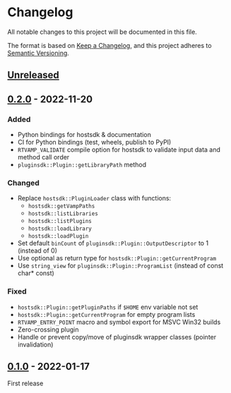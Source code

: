 # Changelog

All notable changes to this project will be documented in this file.

The format is based on [Keep a Changelog](https://keepachangelog.com/en/1.0.0/),
and this project adheres to [Semantic Versioning](https://semver.org/spec/v2.0.0.html).

## [Unreleased]


## [0.2.0] - 2022-11-20

### Added

- Python bindings for hostsdk & documentation
- CI for Python bindings (test, wheels, publish to PyPI)
- `RTVAMP_VALIDATE` compile option for hostsdk to validate input data and method call order
- `pluginsdk::Plugin::getLibraryPath` method

### Changed

- Replace `hostsdk::PluginLoader` class with functions:
  - `hostsdk::getVampPaths`
  - `hostsdk::listLibraries`
  - `hostsdk::listPlugins`
  - `hostsdk::loadLibrary`
  - `hostsdk::loadPlugin`
- Set default `binCount` of `pluginsdk::Plugin::OutputDescriptor` to 1 (instead of 0)
- Use optional as return type for `hostsdk::Plugin::getCurrentProgram`
- Use `string_view` for `pluginsdk::Plugin::ProgramList` (instead of const char* const)

### Fixed

- `hostsdk::Plugin::getPluginPaths` if `$HOME` env variable not set
- `hostsdk::Plugin::getCurrentProgram` for empty program lists
- `RTVAMP_ENTRY_POINT` macro and symbol export for MSVC Win32 builds
- Zero-crossing plugin
- Handle or prevent copy/move of pluginsdk wrapper classes (pointer invalidation)


## [0.1.0] - 2022-01-17

First release

[Unreleased]: https://github.com/lukasberbuer/rt-vamp-plugin-sdk/compare/v0.2.0...HEAD
[0.2.0]: https://github.com/lukasberbuer/rt-vamp-plugin-sdk/compare/v0.1.0...v0.2.0
[0.1.0]: https://github.com/lukasberbuer/rt-vamp-plugin-sdk/releases/tag/v0.1.0
